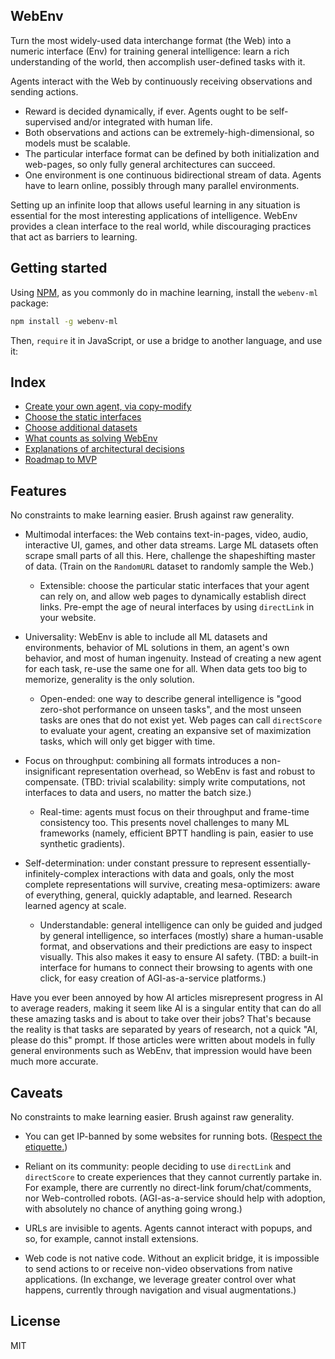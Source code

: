 ## WebEnv

Turn the most widely-used data interchange format (the Web) into a numeric interface (Env) for training general intelligence: learn a rich understanding of the world, then accomplish user-defined tasks with it.

Agents interact with the Web by continuously receiving observations and sending actions.
- Reward is decided dynamically, if ever. Agents ought to be self-supervised and/or integrated with human life.
- Both observations and actions can be extremely-high-dimensional, so models must be scalable.
- The particular interface format can be defined by both initialization and web-pages, so only fully general architectures can succeed.
- One environment is one continuous bidirectional stream of data. Agents have to learn online, possibly through many parallel environments.

Setting up an infinite loop that allows useful learning in any situation is essential for the most interesting applications of intelligence. WebEnv provides a clean interface to the real world, while discouraging practices that act as barriers to learning.

## Getting started

Using [NPM](https://www.npmjs.com/), as you commonly do in machine learning, install the `webenv-ml` package:

```bash
npm install -g webenv-ml
```

Then, `require` it in JavaScript, or use a bridge to another language, and use it:

## Index

- [Create your own agent, via copy-modify](https://github.com/antipurity/webenv/tree/master/examples)
- [Choose the static interfaces](https://github.com/antipurity/webenv/blob/master/docs/INTERFACES.md)
- [Choose additional datasets](https://github.com/antipurity/webenv/tree/master/tools)
- [What counts as solving WebEnv](https://github.com/antipurity/webenv/blob/master/docs/AGENTS.md)
- [Explanations of architectural decisions](https://github.com/antipurity/webenv/blob/master/docs/questionable.md)
- [Roadmap to MVP](https://github.com/antipurity/webenv/blob/master/docs/FUTURE.md)

## Features

No constraints to make learning easier. Brush against raw generality.

- Multimodal interfaces: the Web contains text-in-pages, video, audio, interactive UI, games, and other data streams. Large ML datasets often scrape small parts of all this. Here, challenge the shapeshifting master of data. (Train on the `RandomURL` dataset to randomly sample the Web.)
    - Extensible: choose the particular static interfaces that your agent can rely on, and allow web pages to dynamically establish direct links. Pre-empt the age of neural interfaces by using `directLink` in your website.

- Universality: WebEnv is able to include all ML datasets and environments, behavior of ML solutions in them, an agent's own behavior, and most of human ingenuity. Instead of creating a new agent for each task, re-use the same one for all. When data gets too big to memorize, generality is the only solution.
    - Open-ended: one way to describe general intelligence is "good zero-shot performance on unseen tasks", and the most unseen tasks are ones that do not exist yet. Web pages can call `directScore` to evaluate your agent, creating an expansive set of maximization tasks, which will only get bigger with time.

- Focus on throughput: combining all formats introduces a non-insignificant representation overhead, so WebEnv is fast and robust to compensate. (TBD: trivial scalability: simply write computations, not interfaces to data and users, no matter the batch size.)
    - Real-time: agents must focus on their throughput and frame-time consistency too. This presents novel challenges to many ML frameworks (namely, efficient BPTT handling is pain, easier to use synthetic gradients).

- Self-determination: under constant pressure to represent essentially-infinitely-complex interactions with data and goals, only the most complete representations will survive, creating mesa-optimizers: aware of everything, general, quickly adaptable, and learned. Research learned agency at scale.
    - Understandable: general intelligence can only be guided and judged by general intelligence, so interfaces (mostly) share a human-usable format, and observations and their predictions are easy to inspect visually. This also makes it easy to ensure AI safety. (TBD: a built-in interface for humans to connect their browsing to agents with one click, for easy creation of AGI-as-a-service platforms.)

Have you ever been annoyed by how AI articles misrepresent progress in AI to average readers, making it seem like AI is a singular entity that can do all these amazing tasks and is about to take over their jobs? That's because the reality is that tasks are separated by years of research, not a quick "AI, please do this" prompt. If those articles were written about models in fully general environments such as WebEnv, that impression would have been much more accurate.

## Caveats

No constraints to make learning easier. Brush against raw generality.

- You can get IP-banned by some websites for running bots. ([Respect ](https://www.w3.org/wiki/Write_Web_Crawler)[the etiquette.](http://www.robotstxt.org/guidelines.html))

- Reliant on its community: people deciding to use `directLink` and `directScore` to create experiences that they cannot currently partake in. For example, there are currently no direct-link forum/chat/comments, nor Web-controlled robots. (AGI-as-a-service should help with adoption, with absolutely no chance of anything going wrong.)

- URLs are invisible to agents. Agents cannot interact with popups, and so, for example, cannot install extensions.

- Web code is not native code. Without an explicit bridge, it is impossible to send actions to or receive non-video observations from native applications. (In exchange, we leverage greater control over what happens, currently through navigation and visual augmentations.)

## License

MIT